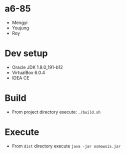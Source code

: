 # a6-85
* Mengyi
* Youjung
* Roy

# Dev setup
* Oracle JDK 1.8.0_191-b12
* VirtualBox 6.0.4
* IDEA CE

# Build
* From project directory execute: `./build.sh`

# Execute
* From `dist` directory execute `java -jar osmowsis.jar`
